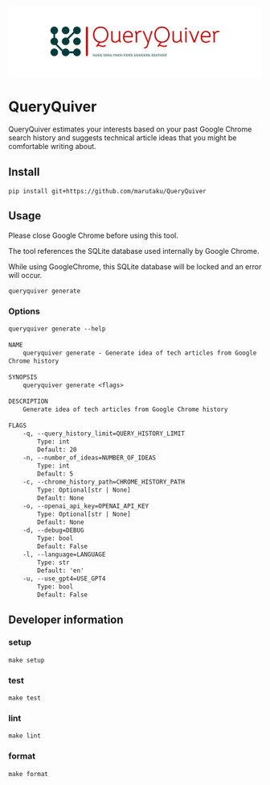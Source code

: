 ![QueryQuiver](./logos/query_quiver_banner.png)
# QueryQuiver

QueryQuiver estimates your interests based on your past Google Chrome search history and suggests technical article ideas that you might be comfortable writing about.

## Install

<!-- ```shell
pip install queryquiver
```

or If you want to install from source code, you can install it as follows.
 -->
```shell
pip install git+https://github.com/marutaku/QueryQuiver
```

## Usage

Please close Google Chrome before using this tool.

The tool references the SQLite database used internally by Google Chrome.

While using GoogleChrome, this SQLite database will be locked and an error will occur.

```shell
queryquiver generate
```

### Options

```shell
queryquiver generate --help

NAME
    queryquiver generate - Generate idea of tech articles from Google Chrome history

SYNOPSIS
    queryquiver generate <flags>

DESCRIPTION
    Generate idea of tech articles from Google Chrome history

FLAGS
    -q, --query_history_limit=QUERY_HISTORY_LIMIT
        Type: int
        Default: 20
    -n, --number_of_ideas=NUMBER_OF_IDEAS
        Type: int
        Default: 5
    -c, --chrome_history_path=CHROME_HISTORY_PATH
        Type: Optional[str | None]
        Default: None
    -o, --openai_api_key=OPENAI_API_KEY
        Type: Optional[str | None]
        Default: None
    -d, --debug=DEBUG
        Type: bool
        Default: False
    -l, --language=LANGUAGE
        Type: str
        Default: 'en'
    -u, --use_gpt4=USE_GPT4
        Type: bool
        Default: False
```

## Developer information

### setup

```shell
make setup
```

### test

```shell
make test
```

### lint

```shell
make lint
```

### format

```shell
make format
```
